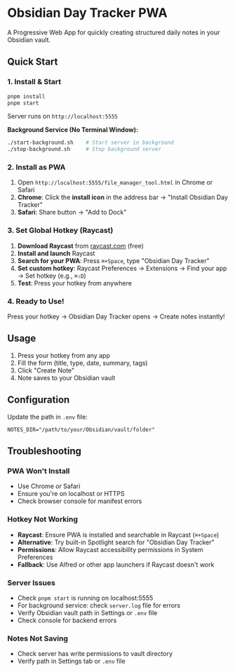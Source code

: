 # Obsidian Day Tracker PWA

A Progressive Web App for quickly creating structured daily notes in your Obsidian vault. 

## Quick Start

### 1. Install & Start
```bash
pnpm install
pnpm start
```
Server runs on `http://localhost:5555`

**Background Service (No Terminal Window):**
```bash
./start-background.sh    # Start server in background
./stop-background.sh     # Stop background server
```

### 2. Install as PWA
1. Open `http://localhost:5555/file_manager_tool.html` in Chrome or Safari
2. **Chrome**: Click the **install icon** in the address bar → "Install Obsidian Day Tracker"
3. **Safari**: Share button → "Add to Dock"

### 3. Set Global Hotkey (Raycast)
1. **Download Raycast** from [raycast.com](https://raycast.com) (free)
2. **Install and launch** Raycast
3. **Search for your PWA**: Press `⌘+Space`, type "Obsidian Day Tracker"
4. **Set custom hotkey**: Raycast Preferences → Extensions → Find your app → Set hotkey (e.g., `⌘⇧D`)
5. **Test**: Press your hotkey from anywhere

### 4. Ready to Use!
Press your hotkey → Obsidian Day Tracker opens → Create notes instantly!

## Usage

1. Press your hotkey from any app
2. Fill the form (title, type, date, summary, tags)
3. Click "Create Note"
4. Note saves to your Obsidian vault

## Configuration

Update the path in `.env` file:
```
NOTES_DIR="/path/to/your/Obsidian/vault/folder"
```

## Troubleshooting

### PWA Won't Install
- Use Chrome or Safari
- Ensure you're on localhost or HTTPS
- Check browser console for manifest errors

### Hotkey Not Working
- **Raycast**: Ensure PWA is installed and searchable in Raycast (`⌘+Space`)
- **Alternative**: Try built-in Spotlight search for "Obsidian Day Tracker"
- **Permissions**: Allow Raycast accessibility permissions in System Preferences
- **Fallback**: Use Alfred or other app launchers if Raycast doesn't work

### Server Issues
- Check `pnpm start` is running on localhost:5555
- For background service: check `server.log` file for errors
- Verify Obsidian vault path in Settings or `.env` file
- Check console for backend errors

### Notes Not Saving
- Check server has write permissions to vault directory
- Verify path in Settings tab or `.env` file
